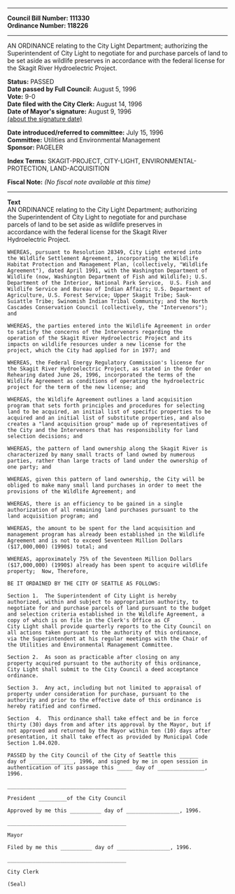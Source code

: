 * * * * *  
  
**Council Bill Number: [](#h0)[](#h2)111330**   
**Ordinance Number: 118226**  
  
* * * * *  
  
AN ORDINANCE relating to the City Light Department; authorizing the Superintendent of City Light to negotiate for and purchase parcels of land to be set aside as wildlife preserves in accordance with the federal license for the Skagit River Hydroelectric Project.  
  
**Status:** PASSED   
**Date passed by Full Council:** August 5, 1996   
**Vote:** 9-0   
**Date filed with the City Clerk:** August 14, 1996   
**Date of Mayor's signature:** August 9, 1996   
[(about the signature date)](/~public/approvaldate.htm)   
  
  
**Date introduced/referred to committee:** July 15, 1996   
**Committee:** Utilities and Environmental Management   
**Sponsor:** PAGELER   
  
**Index Terms:** SKAGIT-PROJECT, CITY-LIGHT, ENVIRONMENTAL-PROTECTION, LAND-ACQUISITION  
  
**Fiscal Note:** *(No fiscal note available at this time)*  
  
* * * * *  
  
**Text**  
    AN ORDINANCE relating to the City Light Department; authorizing  
    the Superintendent of City Light to negotiate for and purchase  
    parcels of land to be set aside as wildlife preserves in  
    accordance with the federal license for the Skagit River  
    Hydroelectric Project.  
  
    WHEREAS, pursuant to Resolution 28349, City Light entered into  
    the Wildlife Settlement Agreement, incorporating the Wildlife  
    Habitat Protection and Management Plan, (collectively, "Wildlife  
    Agreement"), dated April 1991, with the Washington Department of  
    Wildlife (now, Washington Department of Fish and Wildlife); U.S.  
    Department of the Interior, National Park Service,  U.S. Fish and  
    Wildlife Service and Bureau of Indian Affairs; U.S. Department of  
    Agriculture, U.S. Forest Service; Upper Skagit Tribe; Sauk-  
    Suiattle Tribe; Swinomish Indian Tribal Community; and the North  
    Cascades Conservation Council (collectively, the "Intervenors");  
    and  
  
    WHEREAS, the parties entered into the Wildlife Agreement in order  
    to satisfy the concerns of the Intervenors regarding the  
    operation of the Skagit River Hydroelectric Project and its  
    impacts on wildlife resources under a new license for the  
    project, which the City had applied for in 1977; and  
  
    WHEREAS, the Federal Energy Regulatory Commission's license for  
    the Skagit River Hydroelectric Project, as stated in the Order on  
    Rehearing dated June 26, 1996, incorporated the terms of the  
    Wildlife Agreement as conditions of operating the hydroelectric  
    project for the term of the new license; and  
  
    WHEREAS, the Wildlife Agreement outlines a land acquisition  
    program that sets forth principles and procedures for selecting  
    land to be acquired, an initial list of specific properties to be  
    acquired and an initial list of substitute properties, and also  
    creates a "land acquisition group" made up of representatives of  
    the City and the Intervenors that has responsibility for land  
    selection decisions; and  
  
    WHEREAS, the pattern of land ownership along the Skagit River is  
    characterized by many small tracts of land owned by numerous  
    parties, rather than large tracts of land under the ownership of  
    one party; and  
  
    WHEREAS, given this pattern of land ownership, the City will be  
    obliged to make many small land purchases in order to meet the  
    provisions of the Wildlife Agreement; and  
  
    WHEREAS, there is an efficiency to be gained in a single  
    authorization of all remaining land purchases pursuant to the  
    land acquisition program; and  
  
    WHEREAS, the amount to be spent for the land acquisition and  
    management program has already been established in the Wildlife  
    Agreement and is not to exceed Seventeen Million Dollars  
    ($17,000,000) (1990$) total; and  
  
    WHEREAS, approximately 75% of the Seventeen Million Dollars  
    ($17,000,000) (1990$) already has been spent to acquire wildlife  
    property;  Now, Therefore,  
  
    BE IT ORDAINED BY THE CITY OF SEATTLE AS FOLLOWS:  
  
    Section 1.  The Superintendent of City Light is hereby  
    authorized, within and subject to appropriation authority, to  
    negotiate for and purchase parcels of land pursuant to the budget  
    and selection criteria established in the Wildlife Agreement, a  
    copy of which is on file in the Clerk's Office as CF       .  
    City Light shall provide quarterly reports to the City Council on  
    all actions taken pursuant to the authority of this ordinance,  
    via the Superintendent at his regular meetings with the Chair of  
    the Utilities and Environmental Management Committee.  
  
    Section 2.  As soon as practicable after closing on any  
    property acquired pursuant to the authority of this ordinance,  
    City Light shall submit to the City Council a deed acceptance  
    ordinance.  
  
    Section 3.  Any act, including but not limited to appraisal of  
    property under consideration for purchase, pursuant to the  
    authority and prior to the effective date of this ordinance is  
    hereby ratified and confirmed.  
  
    Section  4.  This ordinance shall take effect and be in force  
    thirty (30) days from and after its approval by the Mayor, but if  
    not approved and returned by the Mayor within ten (10) days after  
    presentation, it shall take effect as provided by Municipal Code  
    Section 1.04.020.  
  
    PASSED by the City Council of the City of Seattle this ______  
    day of ______________, 1996, and signed by me in open session in  
    authentication of its passage this _____ day of _______________,  
    1996.  
  
    ______________________________________  
  
    President _________of the City Council  
  
    Approved by me this __________ day of _________________, 1996.  
  
    ______________________________________  
  
    Mayor  
  
    Filed by me this __________ day of _________________, 1996.  
  
    ______________________________________  
  
    City Clerk  
  
    (Seal)  
